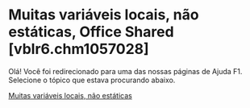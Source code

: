
# Muitas variáveis locais, não estáticas, Office Shared [vblr6.chm1057028]

Olá! Você foi redirecionado para uma das nossas páginas de Ajuda F1. Selecione o tópico que estava procurando abaixo.

[Muitas variáveis locais, não estáticas](http://msdn.microsoft.com/library/009374ba-1cf5-e4dc-f487-1865bf79de2e%28Office.15%29.aspx)
